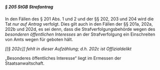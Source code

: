 ##### § 205 StGB Strafantrag

In den Fällen des § 201 Abs. 1 und 2 und der §§ 202, 203 und 204 wird die Tat *nur auf Antrag* verfolgt. Dies gilt auch in den Fällen der §§ 201a, 202a, 202b und 202d, es sei denn, dass die Strafverfolgungsbehörde wegen des *besonderen öffentlichen Interesses* an der Strafverfolgung ein Einschreiten von Amts wegen für geboten hält. 

*[[§ 202c]] fehlt in dieser Aufzählung; d.h. 202c ist Offizialdelikt* 

„Besonderes öffentliches Interesse“ liegt im Ermessen der Staatsanwaltschaft.